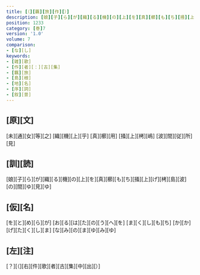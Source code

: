 ```yaml
---
title: [（][覊][旅][作][）]
description: [娘][子][ら][が][織][る][機][の][上][を][真][櫛][も][ち][掻][上][げ][栲][島][波][の][間][ゆ][見][ゆ]
position: 1233
category: [巻]7
version: '1.0'
volume: 7
comparison:
- [な][し]
keywords:
- [雑][歌]
- [作][者][：][古][集]
- [羈][旅]
- [島][根]
- [地][名]
- [序][詞]
- [叙][景]
---
```


## [原][文]

[未][通][女][等][之] [織][機][上][乎] [真][櫛][用] [掻][上][栲][嶋] [波][間][従][所][見]

## [訓][読]

[娘][子][ら][が][織][る][機][の][上][を][真][櫛][も][ち][掻][上][げ][栲][島][波][の][間][ゆ][見][ゆ]

## [仮][名]

[を][と][め][ら][が] [お][る][は][た][の][う][へ][を] [ま][く][し][も][ち] [か][か][げ][た][く][し][ま] [な][み][の][ま][ゆ][み][ゆ]

## [左][注]

[？][（][右][件][歌][者][古][集][中][出][）]
